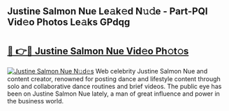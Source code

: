 ## Justine Salmon Nue Le𝚊k𝚎d N𝚞𝚍e - Part-PQI Vid𝚎o Photos Le𝚊ks GPdqg

# <h2><a href="http://fb2suz.evod.top/?m=Justine+Salmon+Nue">🔗 👉🔴 Justine Salmon Nue Vid𝚎o Ph𝚘t𝚘s</a></h2>

[![Justine Salmon Nue N𝚞d𝚎s](https://i.imgur.com/8V9OHl7.gif)](http://fb2suz.evod.top/?m=Justine+Salmon+Nue)
Web celebrity Justine Salmon Nue and content creator, renowned for posting dance and lifestyle content through solo and collaborative dance routines and brief videos. The public eye has been on Justine Salmon Nue lately, a man of great influence and power in the business world. 
